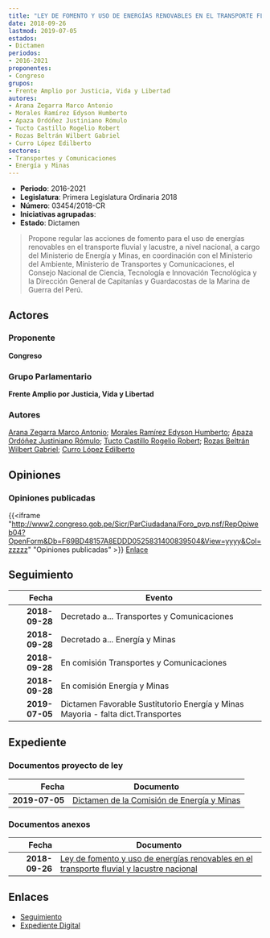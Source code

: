 ```yaml
---
title: "LEY DE FOMENTO Y USO DE ENERGÍAS RENOVABLES EN EL TRANSPORTE FLUVIAL Y LACUSTRE NACIONAL"
date: 2018-09-26
lastmod: 2019-07-05
estados:
- Dictamen
periodos:
- 2016-2021
proponentes:
- Congreso
grupos:
- Frente Amplio por Justicia, Vida y Libertad
autores:
- Arana Zegarra Marco Antonio
- Morales Ramírez Edyson Humberto
- Apaza Ordóñez Justiniano Rómulo
- Tucto Castillo Rogelio Robert
- Rozas Beltrán Wilbert Gabriel
- Curro López Edilberto
sectores:
- Transportes y Comunicaciones
- Energía y Minas
---
```

- **Periodo**: 2016-2021
- **Legislatura**: Primera Legislatura Ordinaria 2018
- **Número**: 03454/2018-CR
- **Iniciativas agrupadas**: 
- **Estado**: Dictamen

> Propone regular las acciones de fomento para el uso de energías renovables en el transporte fluvial y lacustre, a nivel nacional, a cargo del Ministerio de Energía y Minas, en coordinación con el Ministerio del Ambiente, Ministerio de Transportes y Comunicaciones, el Consejo Nacional de Ciencia, Tecnología e Innovación Tecnológica y la Dirección General de Capitanías y Guardacostas de la Marina de Guerra del Perú.


## Actores

### Proponente

**Congreso**

### Grupo Parlamentario

**Frente Amplio por Justicia, Vida y Libertad**

### Autores

[Arana Zegarra Marco Antonio](mailto:mailto:marana@congreso.gob.pe); [Morales Ramírez Edyson Humberto](mailto:mailto:emorales@congreso.gob.pe); [Apaza Ordóñez Justiniano Rómulo](mailto:mailto:japaza@congreso.gob.pe); [Tucto Castillo Rogelio Robert](mailto:mailto:rtucto@congreso.gob.pe); [Rozas Beltrán Wilbert Gabriel](mailto:mailto:wrozas@congreso.gob.pe); [Curro López Edilberto](mailto:mailto:ecurro@congreso.gob.pe)

## Opiniones

### Opiniones publicadas

{{<iframe "http://www2.congreso.gob.pe/Sicr/ParCiudadana/Foro_pvp.nsf/RepOpiweb04?OpenForm&Db=F69BD48157A8EDDD0525831400839504&View=yyyy&Col=zzzzz" "Opiniones publicadas" >}}
[Enlace](http://www2.congreso.gob.pe/Sicr/ParCiudadana/Foro_pvp.nsf/RepOpiweb04?OpenForm&Db=F69BD48157A8EDDD0525831400839504&View=yyyy&Col=zzzzz)


## Seguimiento

| Fecha | Evento |
|------:|--------|
| **2018-09-28** | Decretado a... Transportes y Comunicaciones |
| **2018-09-28** | Decretado a... Energía y Minas |
| **2018-09-28** | En comisión Transportes y Comunicaciones |
| **2018-09-28** | En comisión Energía y Minas |
| **2019-07-05** | Dictamen Favorable Sustitutorio Energía y Minas Mayoria - falta dict.Transportes |

## Expediente

### Documentos proyecto de ley

| Fecha | Documento |
|------:|-----------|
| **2019-07-05** | [Dictamen de la Comisión de Energía y Minas](http://www.leyes.congreso.gob.pe/Documentos/2016_2021/Dictamenes/Proyectos_de_Ley/03454DC11MAY20190705.pdf) |

### Documentos anexos

| Fecha | Documento |
|------:|-----------|
| **2018-09-26** | [Ley de fomento y uso de energías renovables en el transporte fluvial y lacustre nacional](http://www.leyes.congreso.gob.pe/Documentos/2016_2021/Proyectos_de_Ley_y_de_Resoluciones_Legislativas/PL0345420180926.PDF) |

## Enlaces

- [Seguimiento](http://www2.congreso.gob.pe/Sicr/TraDocEstProc/CLProLey2016.nsf/f7fff46988ca05b1052578e100829cc7/a53f9a4d7107d1170525831500060a81?OpenDocument)
- [Expediente Digital](http://www2.congreso.gob.pe/Sicr/TraDocEstProc/CLProLey2016.nsf/f7fff46988ca05b1052578e100829cc7/a53f9a4d7107d1170525831500060a81?OpenDocument&Click=05257FB7005EB655.eb71d0cf91d8294e05256cdf006b5706/$Body/0.1C6C)

